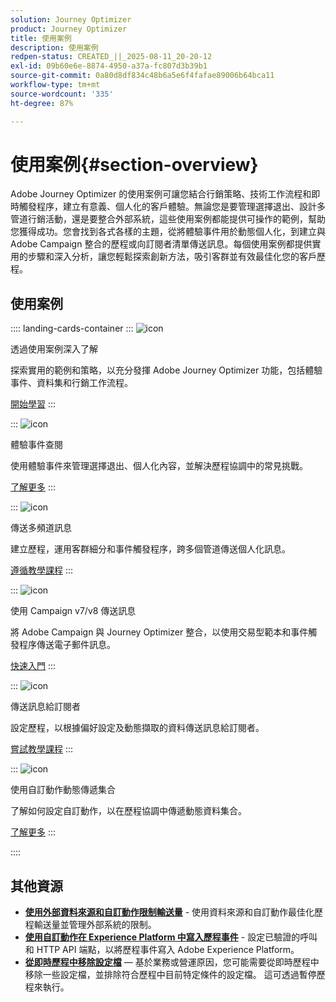 ```yaml
---
solution: Journey Optimizer
product: Journey Optimizer
title: 使用案例
description: 使用案例
redpen-status: CREATED_||_2025-08-11_20-20-12
exl-id: 09b60e6e-8874-4950-a37a-fc807d3b39b1
source-git-commit: 0a80d8df834c48b6a5e6f4fafae89006b64bca11
workflow-type: tm+mt
source-wordcount: '335'
ht-degree: 87%

---
```


# 使用案例{#section-overview}

Adobe Journey Optimizer 的使用案例可讓您結合行銷策略、技術工作流程和即時觸發程序，建立有意義、個人化的客戶體驗。無論您是要管理選擇退出、設計多管道行銷活動，還是要整合外部系統，這些使用案例都能提供可操作的範例，幫助您獲得成功。您會找到各式各樣的主題，從將體驗事件用於動態個人化，到建立與 Adobe Campaign 整合的歷程或向訂閱者清單傳送訊息。每個使用案例都提供實用的步驟和深入分析，讓您輕鬆探索創新方法，吸引客群並有效最佳化您的客戶歷程。

## 使用案例

:::: landing-cards-container
:::
![icon](https://cdn.experienceleague.adobe.com/icons/book.svg)

透過使用案例深入了解

探索實用的範例和策略，以充分發揮 Adobe Journey Optimizer 功能，包括體驗事件、資料集和行銷工作流程。

[開始學習](../using/building-journeys/jo-use-cases.md)
:::

:::
![icon](https://cdn.experienceleague.adobe.com/icons/list-check.svg)

體驗事件查閱

使用體驗事件來管理選擇退出、個人化內容，並解決歷程協調中的常見挑戰。

[了解更多](../using/building-journeys/exp-event-lookup.md)
:::

:::
![icon](https://cdn.experienceleague.adobe.com/icons/circle-play.svg)

傳送多頻道訊息

建立歷程，運用客群細分和事件觸發程序，跨多個管道傳送個人化訊息。

[遵循教學課程](../using/building-journeys/journeys-uc.md)
:::

:::
![icon](https://cdn.experienceleague.adobe.com/icons/puzzle-piece.svg)

使用 Campaign v7/v8 傳送訊息

將 Adobe Campaign 與 Journey Optimizer 整合，以使用交易型範本和事件觸發程序傳送電子郵件訊息。

[快速入門](../using/building-journeys/ajo-ac.md)
:::

:::
![icon](https://cdn.experienceleague.adobe.com/icons/list-check.svg)

傳送訊息給訂閱者

設定歷程，以根據偏好設定及動態擷取的資料傳送訊息給訂閱者。

[嘗試教學課程](../using/building-journeys/message-to-subscribers-uc.md)
:::

:::
![icon](https://cdn.experienceleague.adobe.com/icons/code-branch.svg)

使用自訂動作動態傳遞集合

了解如何設定自訂動作，以在歷程協調中傳遞動態資料集合。

[了解更多](../using/building-journeys/collections.md)
:::

::::


## 其他資源

- **[使用外部資料來源和自訂動作限制輸送量](../using/building-journeys/limit-throughput.md)** - 使用資料來源和自訂動作最佳化歷程輸送量並管理外部系統的限制。
- **[使用自訂動作在 Experience Platform 中寫入歷程事件](../using/building-journeys/custom-action-aep.md)** - 設定已驗證的呼叫和 HTTP API 端點，以將歷程事件寫入 Adobe Experience Platform。
- **[從即時歷程中移除設定檔](https://experienceleague.adobe.com/en/docs/journey-optimizer/using/orchestrate-journeys/create-journey/journey-pause#journey-exit-criteria)** — 基於業務或營運原因，您可能需要從即時歷程中移除一些設定檔，並排除符合歷程中目前特定條件的設定檔。 這可透過暫停歷程來執行。
